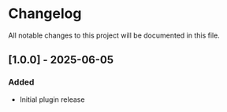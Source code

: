 # Changelog

All notable changes to this project will be documented in this file.

## [1.0.0] - 2025-06-05
### Added
- Initial plugin release